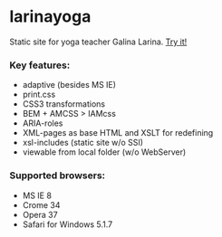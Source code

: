 # larinayoga
Static site for yoga teacher Galina Larina. [Try it!](http://vit-1.github.io/larinayoga/)

### Key features:
- adaptive (besides MS IE)
- print.css
- CSS3 transformations
- BEM + AMCSS > IAMcss
- ARIA-roles
- XML-pages as base HTML and XSLT for redefining
- xsl-includes (static site w/o SSI)
- viewable from local folder (w/o WebServer)

### Supported browsers:
- MS IE 8
- Crome 34
- Opera 37
- Safari for Windows 5.1.7
